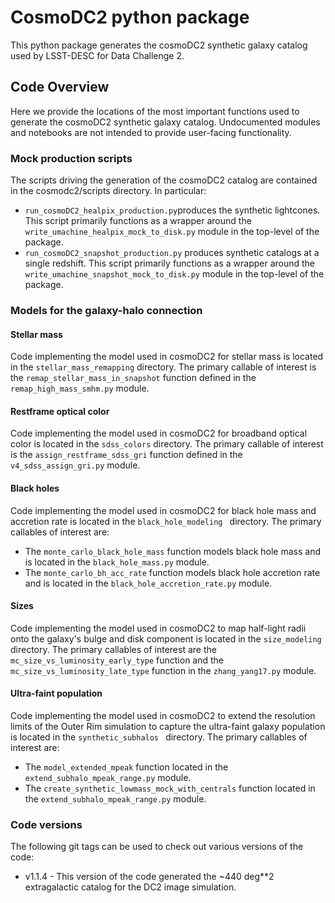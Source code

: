 # CosmoDC2 python package

This python package generates the cosmoDC2 synthetic galaxy catalog used by LSST-DESC for Data Challenge 2. 


## Code Overview

Here we provide the locations of the most important functions used to generate the cosmoDC2 synthetic galaxy catalog. Undocumented modules and notebooks are not intended to provide user-facing functionality.


### Mock production scripts

The scripts driving the generation of the cosmoDC2 catalog are contained in the cosmodc2/scripts directory. In particular: 

* `run_cosmoDC2_healpix_production.py`produces the synthetic lightcones. This script primarily functions as a wrapper around the `write_umachine_healpix_mock_to_disk.py` module in the top-level of the package. 
* `run_cosmoDC2_snapshot_production.py` produces synthetic catalogs at a single redshift. This script primarily functions as a wrapper around the `write_umachine_snapshot_mock_to_disk.py` module in the top-level of the package. 

### Models for the galaxy-halo connection

#### Stellar mass
Code implementing the model used in cosmoDC2 for stellar mass is located in the `stellar_mass_remapping` directory. The primary callable of interest is the `remap_stellar_mass_in_snapshot` function defined in the `remap_high_mass_smhm.py` module. 

#### Restframe optical color
Code implementing the model used in cosmoDC2 for broadband optical color is located in the `sdss_colors` directory. The primary callable of interest is the `assign_restframe_sdss_gri` function defined in the `v4_sdss_assign_gri.py` module. 

#### Black holes
Code implementing the model used in cosmoDC2 for black hole mass and accretion rate is located in the `black_hole_modeling ` directory. The primary callables of interest are:

* The `monte_carlo_black_hole_mass` function models black hole mass and is located in the `black_hole_mass.py` module. 
* The `monte_carlo_bh_acc_rate` function models black hole accretion rate and is located in the `black_hole_accretion_rate.py` module. 

#### Sizes 
Code implementing the model used in cosmoDC2 to map half-light radii onto the galaxy's bulge and disk component is located in the `size_modeling ` directory. The primary callables of interest are the `mc_size_vs_luminosity_early_type` function and the `mc_size_vs_luminosity_late_type` function in the `zhang_yang17.py` module.

#### Ultra-faint population 
Code implementing the model used in cosmoDC2 to extend the resolution limits of the Outer Rim simulation to capture the ultra-faint galaxy population is located in the `synthetic_subhalos ` directory. The primary callables of interest are:

* The `model_extended_mpeak` function located in the `extend_subhalo_mpeak_range.py` module.
* The `create_synthetic_lowmass_mock_with_centrals` function located in the `extend_subhalo_mpeak_range.py` module. 


### Code versions

The following git tags can be used to check out various versions of the code:

* v1.1.4 - This version of the code generated the ~440 deg**2 extragalactic catalog for the DC2 image simulation.